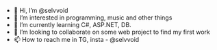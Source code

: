 - 👋 Hi, I’m @selvvoid
- 👀 I’m interested in programming, music and other things
- 🌱 I’m currently learning C#, ASP.NET, DB.
- 💞️ I’m looking to collaborate on some web project to find my first work
- 📫 How to reach me in TG, insta - @selvvoid

<!---
selvvoid/selvvoid is a ✨ special ✨ repository because its `README.md` (this file) appears on your GitHub profile.
You can click the Preview link to take a look at your changes.
--->
